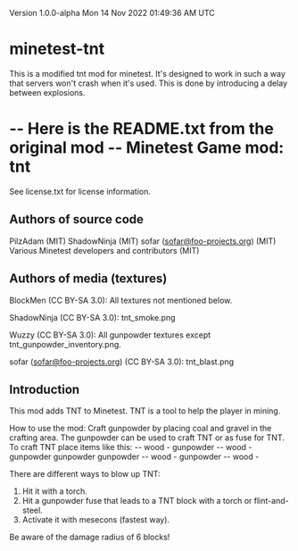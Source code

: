Version 1.0.0-alpha Mon 14 Nov 2022 01:49:36 AM UTC

# minetest-tnt
This is a modified tnt mod for minetest.  It's designed to work in such a way that servers won't crash when it's used.  This is done by introducing a delay between explosions.  

-- Here is the README.txt from the original mod --
Minetest Game mod: tnt
======================
See license.txt for license information.

Authors of source code
----------------------
PilzAdam (MIT)
ShadowNinja (MIT)
sofar (sofar@foo-projects.org) (MIT)
Various Minetest developers and contributors (MIT)

Authors of media (textures)
---------------------------
BlockMen (CC BY-SA 3.0):
All textures not mentioned below.

ShadowNinja (CC BY-SA 3.0):
tnt_smoke.png

Wuzzy (CC BY-SA 3.0):
All gunpowder textures except tnt_gunpowder_inventory.png.

sofar (sofar@foo-projects.org) (CC BY-SA 3.0):
tnt_blast.png

Introduction
------------
This mod adds TNT to Minetest. TNT is a tool to help the player
in mining.

How to use the mod:
Craft gunpowder by placing coal and gravel in the crafting area.
The gunpowder can be used to craft TNT or as fuse for TNT.
To craft TNT place items like this:
-- wood - gunpowder -- wood -
gunpowder gunpowder gunpowder
-- wood - gunpowder -- wood -

There are different ways to blow up TNT:
  1. Hit it with a torch.
  2. Hit a gunpowder fuse that leads to a TNT block with a torch or flint-and-steel.
  3. Activate it with mesecons (fastest way).

Be aware of the damage radius of 6 blocks!

